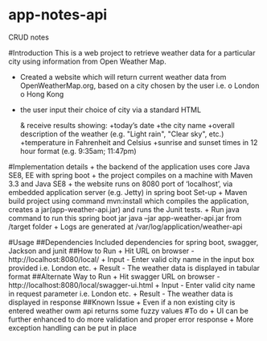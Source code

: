 # app-notes-api
CRUD notes

#Introduction
This is a web project to retrieve weather data for a particular city using information from Open Weather Map.

+ Created a website which will return current weather data from OpenWeatherMap.org, based on a city chosen by the user i.e. 
o	London
o	Hong Kong

+ the user input their choice of city via a standard HTML <form>& receive results showing: 
+today’s date
+the city name
+overall description of the weather (e.g. "Light rain", "Clear sky", etc.)
+temperature in Fahrenheit and Celsius
+sunrise and sunset times in 12 hour format (e.g. 9:35am; 11:47pm)

#Implementation details
	+ the backend of the application uses core Java SE8, EE with spring boot
	+ the project compiles on a machine with Maven 3.3 and Java SE8 
	+ the website runs on 8080 port of ‘localhost’, via embedded application server (e.g. Jetty) in spring boot
Set-up
	+ Maven build project using command mvn:install which compiles the application, creates a jar(app-weather-api.jar) and runs the Junit tests.
	+ Run java command to run this spring boot jar java –jar app-weather-api.jar from /target folder
	+ Logs are generated at /var/log/application/weather-api

#Usage
##Dependencies
Included dependencies for spring boot, swagger, Jackson and junit 
##How to Run
	+ Hit URL on browser - http://localhost:8080/local/ 
	+ Input - Enter valid city name in the input box provided i.e. London etc.
	+ Result - The weather data is displayed in tabular format
##Alternate Way to Run
	+ Hit swagger URL on browser - http://localhost:8080/local/swagger-ui.html
	+ Input - Enter valid city name in request parameter i.e. London etc.
	+ Result - The weather data is displayed in response
##Known Issue
	+ Even if a non existing city is entered weather owm api returns some fuzzy values
#To do
	+ UI can be further enhanced to do more validation and proper error response
	+ More exception handling can be put in place

